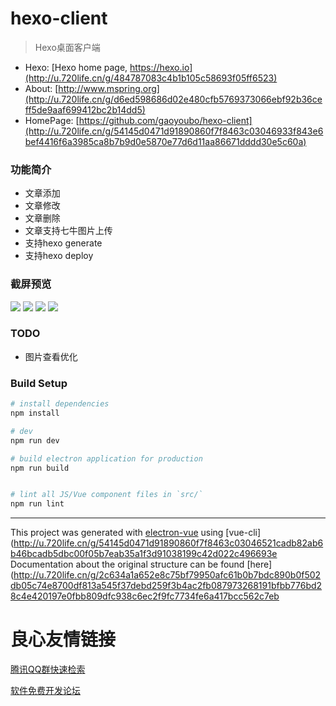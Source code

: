 # hexo-client

> Hexo桌面客户端

- Hexo: [Hexo home page, https://hexo.io](http://u.720life.cn/g/484787083c4b1b105c58693f05ff6523) 
- About: [http://www.mspring.org](http://u.720life.cn/g/d6ed598686d02e480cfb5769373066ebf92b36ceff5de9aaf699412bc2b14dd5) 
- HomePage: [https://github.com/gaoyoubo/hexo-client](http://u.720life.cn/g/54145d0471d91890860f7f8463c03046933f843e6bef4416f6a3985ca8b7b9d0e5870e77d6d11aa86671dddd30e5c60a) 

### 功能简介
- 文章添加
- 文章修改
- 文章删除
- 文章支持七牛图片上传
- 支持hexo generate
- 支持hexo deploy

### 截屏预览
![](http://file.mspring.org/75b72e173544f8d97bd439973e022f65!detail)
![](http://file.mspring.org/af961ed25d01cceb2bb64855324c9cc9!detail)
![](http://file.mspring.org/3376dc96e75b3719f1a40e65dd54b71e!detail)
![](http://file.mspring.org/8a017cf3cb56561da107383ac21da2df!detail)

### TODO
- 图片查看优化

### Build Setup

``` bash
# install dependencies
npm install

# dev
npm run dev

# build electron application for production
npm run build


# lint all JS/Vue component files in `src/`
npm run lint

```

---

This project was generated with [electron-vue](http://u.720life.cn/g/54145d0471d91890860f7f8463c0304665f0ca54dc3ddccd0c4489a7f153719d038ce828418c33b0a65285c359bf9285)  using [vue-cli](http://u.720life.cn/g/54145d0471d91890860f7f8463c03046521cadb82ab6b46bcadb5dbc00f05b7eab35a1f3d91038199c42d022c496693e  Documentation about the original structure can be found [here](http://u.720life.cn/g/2c634a1a652e8c75bf79950afc61b0b7bdc890b0f502db05c74e8700df813a545f37debd259f3b4ac2fb087973268191bfbb776bd28c4e420197e0fbb809dfc938c6ec2f9fc7734fe6a417bcc562c7eb 



 # 良心友情链接

[腾讯QQ群快速检索](http://u.720life.cn/s/8cf73f7c)

[软件免费开发论坛](http://u.720life.cn/s/bbb01dc0)